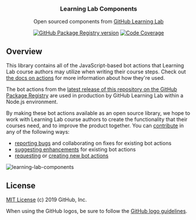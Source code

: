 <h3 align="center">Learning Lab Components</h3>
<p align="center">Open sourced components from <a href="https://lab.github.com/">GitHub Learning Lab</a></p>
<p align="center">
  <a href="https://github.com/github/learning-lab-components/packages/11396"><img src="https://img.shields.io/github/release/github/learning-lab-components.svg?label=GPR&logo=github" alt="GitHub Package Registry version" /></a>
  <a href="https://codecov.io/gh/github/learning-lab-components"><img src="https://badgen.now.sh/codecov/c/github/github/learning-lab-components" alt="Code Coverage" /></a>
</p>

## Overview

This library contains all of the JavaScript-based bot actions that Learning Lab course authors may utilize when writing their course steps. Check out [the docs on actions](https://lab.github.com/docs/using-actions) for more information about how they're used.

The bot actions from the [latest release of this repository on the GitHub Package Registry](https://github.com/github/learning-lab-components/packages) are used in production by GitHub Learning Lab within a Node.js environment.

By making these bot actions available as an open source library, we hope to work with Learning Lab course authors to create the functionality that their courses need, and to improve the product together. You can [contribute](.github/CONTRIBUTING.md) in any of the following ways:
 - [reporting bugs](issues/new?labels=bug&template=bug_report.md) and collaborating on fixes for existing bot actions
 - [suggesting enhancements](issues/new?labels=enhancement&template=feature_request.md) for existing bot actions
 - [requesting](issues/new?labels=enhancement&template=feature_request.md) or [creating new bot actions](actions/README.md#adding-a-new-action)

![learning-lab-components](https://user-images.githubusercontent.com/417751/61059163-2f0cea00-a3be-11e9-8e70-c87d9ba54f92.png)

## License

[MIT License](LICENSE.md) (c) 2019 GitHub, Inc.

When using the GitHub logos, be sure to follow the [GitHub logo guidelines](https://github.com/logos).
